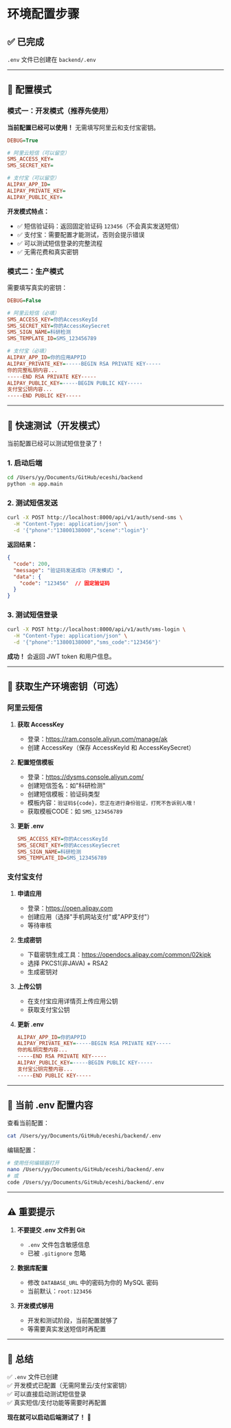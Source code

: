 # 环境配置步骤

## ✅ 已完成

`.env` 文件已创建在 `backend/.env`

---

## 🎯 配置模式

### 模式一：开发模式（推荐先使用）

**当前配置已经可以使用！** 无需填写阿里云和支付宝密钥。

```ini
DEBUG=True

# 阿里云短信（可以留空）
SMS_ACCESS_KEY=
SMS_SECRET_KEY=

# 支付宝（可以留空）
ALIPAY_APP_ID=
ALIPAY_PRIVATE_KEY=
ALIPAY_PUBLIC_KEY=
```

**开发模式特点：**
- ✅ 短信验证码：返回固定验证码 `123456`（不会真实发送短信）
- ✅ 支付宝：需要配置才能测试，否则会提示错误
- ✅ 可以测试短信登录的完整流程
- ✅ 无需花费和真实密钥

### 模式二：生产模式

需要填写真实的密钥：

```ini
DEBUG=False

# 阿里云短信（必填）
SMS_ACCESS_KEY=你的AccessKeyId
SMS_SECRET_KEY=你的AccessKeySecret
SMS_SIGN_NAME=科研检测
SMS_TEMPLATE_ID=SMS_123456789

# 支付宝（必填）
ALIPAY_APP_ID=你的应用APPID
ALIPAY_PRIVATE_KEY=-----BEGIN RSA PRIVATE KEY-----
你的完整私钥内容...
-----END RSA PRIVATE KEY-----
ALIPAY_PUBLIC_KEY=-----BEGIN PUBLIC KEY-----
支付宝公钥内容...
-----END PUBLIC KEY-----
```

---

## 🚀 快速测试（开发模式）

当前配置已经可以测试短信登录了！

### 1. 启动后端

```bash
cd /Users/yy/Documents/GitHub/eceshi/backend
python -m app.main
```

### 2. 测试短信发送

```bash
curl -X POST http://localhost:8000/api/v1/auth/send-sms \
  -H "Content-Type: application/json" \
  -d '{"phone":"13800138000","scene":"login"}'
```

**返回结果：**
```json
{
  "code": 200,
  "message": "验证码发送成功（开发模式）",
  "data": {
    "code": "123456"  // 固定验证码
  }
}
```

### 3. 测试短信登录

```bash
curl -X POST http://localhost:8000/api/v1/auth/sms-login \
  -H "Content-Type: application/json" \
  -d '{"phone":"13800138000","sms_code":"123456"}'
```

**成功！** 会返回 JWT token 和用户信息。

---

## 🔑 获取生产环境密钥（可选）

### 阿里云短信

1. **获取 AccessKey**
   - 登录：https://ram.console.aliyun.com/manage/ak
   - 创建 AccessKey（保存 AccessKeyId 和 AccessKeySecret）

2. **配置短信模板**
   - 登录：https://dysms.console.aliyun.com/
   - 创建短信签名：如"科研检测"
   - 创建短信模板：验证码类型
   - 模板内容：`验证码${code}，您正在进行身份验证，打死不告诉别人哦！`
   - 获取模板CODE：如 `SMS_123456789`

3. **更新 .env**
   ```ini
   SMS_ACCESS_KEY=你的AccessKeyId
   SMS_SECRET_KEY=你的AccessKeySecret
   SMS_SIGN_NAME=科研检测
   SMS_TEMPLATE_ID=SMS_123456789
   ```

### 支付宝支付

1. **申请应用**
   - 登录：https://open.alipay.com
   - 创建应用（选择"手机网站支付"或"APP支付"）
   - 等待审核

2. **生成密钥**
   - 下载密钥生成工具：https://opendocs.alipay.com/common/02kipk
   - 选择 PKCS1(非JAVA) + RSA2
   - 生成密钥对

3. **上传公钥**
   - 在支付宝应用详情页上传应用公钥
   - 获取支付宝公钥

4. **更新 .env**
   ```ini
   ALIPAY_APP_ID=你的APPID
   ALIPAY_PRIVATE_KEY=-----BEGIN RSA PRIVATE KEY-----
   你的私钥完整内容...
   -----END RSA PRIVATE KEY-----
   ALIPAY_PUBLIC_KEY=-----BEGIN PUBLIC KEY-----
   支付宝公钥完整内容...
   -----END PUBLIC KEY-----
   ```

---

## 📝 当前 .env 配置内容

查看当前配置：
```bash
cat /Users/yy/Documents/GitHub/eceshi/backend/.env
```

编辑配置：
```bash
# 使用任何编辑器打开
nano /Users/yy/Documents/GitHub/eceshi/backend/.env
# 或
code /Users/yy/Documents/GitHub/eceshi/backend/.env
```

---

## ⚠️ 重要提示

1. **不要提交 .env 文件到 Git**
   - `.env` 文件包含敏感信息
   - 已被 `.gitignore` 忽略

2. **数据库配置**
   - 修改 `DATABASE_URL` 中的密码为你的 MySQL 密码
   - 当前默认：`root:123456`

3. **开发模式够用**
   - 开发和测试阶段，当前配置就够了
   - 等需要真实发送短信时再配置

---

## 🎉 总结

✅ `.env` 文件已创建  
✅ 开发模式已配置（无需阿里云/支付宝密钥）  
✅ 可以直接启动测试短信登录  
✅ 真实短信/支付功能等需要时再配置  

**现在就可以启动后端测试了！** 🚀

